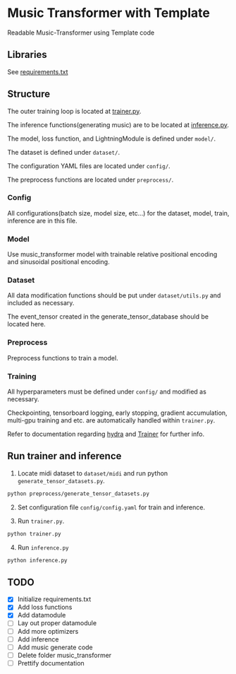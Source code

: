 # Music Transformer with Template
Readable Music-Transformer using Template code

## Libraries

See [requirements.txt](requirements.txt)

## Structure

The outer training loop is located at [trainer.py](trainer.py).

The inference functions(generating music) are to be located at [inference.py](inference.py).

The model, loss function, and LightningModule is defined under `model/`.

The dataset is defined under `dataset/`.

The configuration YAML files are located under `config/`.

The preprocess functions are located under `preprocess/`.

### Config

All configurations(batch size, model size, etc...) for the dataset, model, train, inference are in this file.


### Model

Use music_transformer model with trainable relative positional encoding and sinusoidal positional encoding.

### Dataset

All data modification functions should be put under `dataset/utils.py` and included as necessary.

The event_tensor created in the generate_tensor_database should be located here.

### Preprocess

Preprocess functions to train a model. 

### Training

All hyperparameters must be defined under `config/` and modified as necessary.

Checkpointing, tensorboard logging, early stopping, gradient accumulation, multi-gpu training and etc. are automatically handled within `trainer.py`.

Refer to documentation regarding [hydra](https://hydra.cc) and [Trainer](https://pytorch-lightning.readthedocs.io/en/stable/trainer.html) for further info.

## Run trainer and inference

1. Locate midi dataset to `dataset/midi` and run python `generate_tensor_datasets.py`.

```bash
python preprocess/generate_tensor_datasets.py
```

2. Set configuration file `config/config.yaml` for train and inference.

3. Run `trainer.py`.

```bash
python trainer.py
```

4. Run `inference.py`

```bash
python inference.py
```

## TODO

 - [x] Initialize requirements.txt
 - [x] Add loss functions
 - [x] Add datamodule
 - [ ] Lay out proper datamodule
 - [ ] Add more optimizers
 - [ ] Add inference
 - [ ] Add music generate code 
 - [ ] Delete folder music_transformer
 - [ ] Prettify documentation
